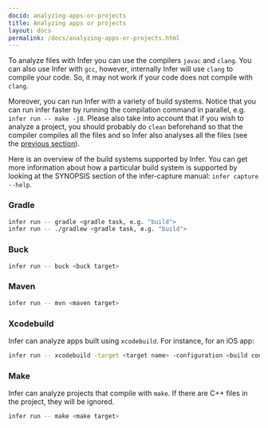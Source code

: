 ```yaml
---
docid: analyzing-apps-or-projects
title: Analyzing apps or projects
layout: docs
permalink: /docs/analyzing-apps-or-projects.html
---
```


To analyze files with Infer you can use the compilers `javac` and `clang`. You can also use Infer with `gcc`, however, internally Infer will use `clang` to compile your code. So, it may not work if your code does not compile with `clang`.

Moreover, you can run Infer with a variety of build systems. Notice that you can run infer faster by running the compilation command in parallel, e.g. `infer run -- make -j8`.
Please also take into account that if you wish to analyze a project, you should probably do `clean` beforehand so that the compiler compiles all the files and so Infer also analyses all the files (see the [previous section](docs/infer-workflow.html)).

Here is an overview of the build systems supported by Infer. You can
get more information about how a particular build system is supported
by looking at the SYNOPSIS section of the infer-capture manual:
`infer capture --help`.

### Gradle

```bash
infer run -- gradle <gradle task, e.g. "build">
infer run -- ./gradlew <gradle task, e.g. "build">
```

### Buck

```bash
infer run -- buck <buck target>
```

### Maven
```bash
infer run -- mvn <maven target>
```

### Xcodebuild

Infer can analyze apps built using `xcodebuild`. For instance, for an iOS app:

```bash
infer run -- xcodebuild -target <target name> -configuration <build configuration> -sdk iphonesimulator
```

### Make

Infer can analyze projects that compile with `make`. If there are C++ files in the project, they will be ignored.

```bash
infer run -- make <make target>
```
